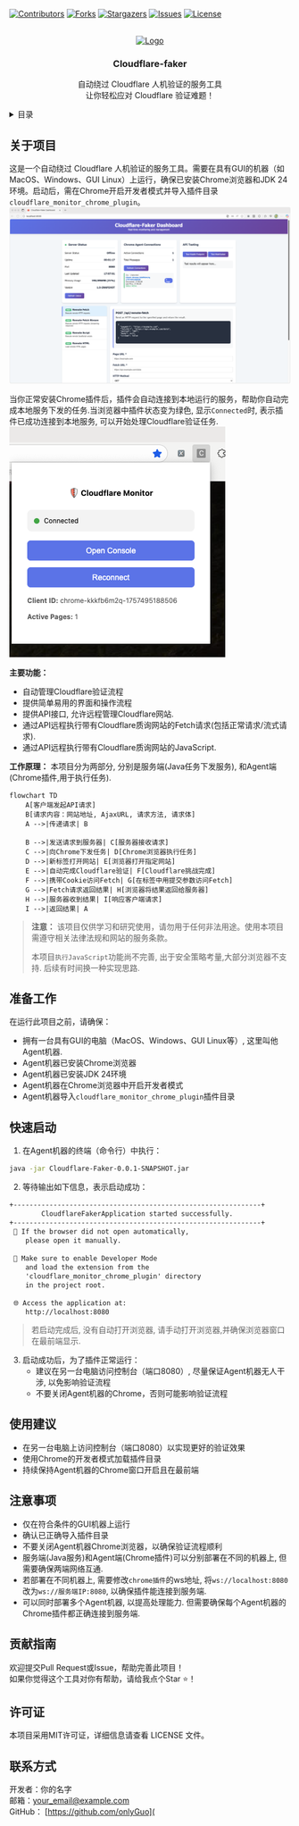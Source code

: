 <a id="readme-top"></a>

<!-- PROJECT SHIELDS -->
[![Contributors][contributors-shield]][contributors-url]
[![Forks][forks-shield]][forks-url]
[![Stargazers][stars-shield]][stars-url]
[![Issues][issues-shield]][issues-url]
[![License][license-shield]][license-url]

<!-- PROJECT LOGO -->
<br />
<div align="center">
  <a href="#">
    <img src="images/logo.png" alt="Logo" width="80" height="80">
  </a>

  <h3 align="center">Cloudflare-faker</h3>

  <p align="center">
    自动绕过 Cloudflare 人机验证的服务工具
    <br />
    让你轻松应对 Cloudflare 验证难题！
  </p>
</div>

<!-- TABLE OF CONTENTS -->
<details>
  <summary>目录</summary>
  <ol>
    <li><a href="#关于项目">关于项目</a></li>
    <li><a href="#准备工作">准备工作</a></li>
    <li><a href="#快速启动">快速启动</a></li>
    <li><a href="#使用建议">使用建议</a></li>
    <li><a href="#注意事项">注意事项</a></li>
    <li><a href="#贡献指南">贡献指南</a></li>
    <li><a href="#许可证">许可证</a></li>
    <li><a href="#联系方式">联系方式</a></li>
    <li><a href="#致谢">致谢</a></li>
  </ol>
</details>

<!-- ABOUT THE PROJECT -->
## 关于项目

这是一个自动绕过 Cloudflare 人机验证的服务工具。需要在具有GUI的机器（如MacOS、Windows、GUI Linux）上运行，确保已安装Chrome浏览器和JDK 24环境。启动后，需在Chrome开启开发者模式并导入插件目录`cloudflare_monitor_chrome_plugin`。
[![控制台截图][product-screenshot]](doc/images/console.png)

当你正常安装Chrome插件后，插件会自动连接到本地运行的服务，帮助你自动完成本地服务下发的任务.当浏览器中插件状态变为绿色, 显示`Connected`时, 表示插件已成功连接到本地服务, 可以开始处理Cloudflare验证任务.
![插件截图](doc/images/plugin.png)

**主要功能：**
- 自动管理Cloudflare验证流程
- 提供简单易用的界面和操作流程
- 提供API接口, 允许远程管理Cloudflare网站.
- 通过API远程执行带有Cloudflare质询网站的Fetch请求(包括正常请求/流式请求).
- 通过API远程执行带有Cloudflare质询网站的JavaScript.

**工作原理：**
本项目分为两部分, 分别是服务端(Java任务下发服务), 和Agent端(Chrome插件,用于执行任务).

```mermaid
flowchart TD
    A[客户端发起API请求]
    B[请求内容：网站地址, AjaxURL, 请求方法, 请求体]
    A -->|传递请求| B

    B -->|发送请求到服务器| C[服务器接收请求]
    C -->|向Chrome下发任务| D[Chrome浏览器执行任务]
    D -->|新标签打开网站| E[浏览器打开指定网站]
    E -->|自动完成Cloudflare验证| F[Cloudflare挑战完成]
    F -->|携带Cookie访问Fetch| G[在标签中用提交参数访问Fetch]
    G -->|Fetch请求返回结果| H[浏览器将结果返回给服务器]
    H -->|服务器收到结果| I[响应客户端请求]
    I -->|返回结果| A
```
> **注意：** 该项目仅供学习和研究使用，请勿用于任何非法用途。使用本项目需遵守相关法律法规和网站的服务条款。
> 
> 本项目`执行JavaScript`功能尚不完善, 出于安全策略考量,大部分浏览器不支持. 后续有时间换一种实现思路.

## 准备工作

在运行此项目之前，请确保：
- 拥有一台具有GUI的电脑（MacOS、Windows、GUI Linux等）, 这里叫他Agent机器.
- Agent机器已安装Chrome浏览器
- Agent机器已安装JDK 24环境
- Agent机器在Chrome浏览器中开启开发者模式
- Agent机器导入`cloudflare_monitor_chrome_plugin`插件目录

## 快速启动

1. 在Agent机器的终端（命令行）中执行：
```bash
java -jar Cloudflare-Faker-0.0.1-SNAPSHOT.jar
```
2. 等待输出如下信息，表示启动成功：
```
+--------------------------------------------------------------+
        CloudflareFakerApplication started successfully.
+--------------------------------------------------------------+
 🚀 If the browser did not open automatically,
    please open it manually.

 🔧 Make sure to enable Developer Mode
    and load the extension from the
    'cloudflare_monitor_chrome_plugin' directory
    in the project root.

 🌐 Access the application at:
    http://localhost:8080
```
> 若启动完成后, 没有自动打开浏览器, 请手动打开浏览器,并确保浏览器窗口在最前端显示.

3. 启动成功后，为了插件正常运行：
   - 建议在另一台电脑访问控制台（端口8080）, 尽量保证Agent机器无人干涉, 以免影响验证流程
   - 不要关闭Agent机器的Chrome，否则可能影响验证流程

## 使用建议

- 在另一台电脑上访问控制台（端口8080）以实现更好的验证效果
- 使用Chrome的开发者模式加载插件目录
- 持续保持Agent机器的Chrome窗口开启且在最前端

## 注意事项

- 仅在符合条件的GUI机器上运行
- 确认已正确导入插件目录
- 不要关闭Agent机器Chrome浏览器，以确保验证流程顺利
- 服务端(Java服务)和Agent端(Chrome插件)可以分别部署在不同的机器上, 但需要确保两端网络互通. 
- 若部署在不同机器上, 需要修改`chrome插件`的ws地址, 将`ws://localhost:8080`改为`ws://服务端IP:8080`, 以确保插件能连接到服务端.
- 可以同时部署多个Agent机器, 以提高处理能力. 但需要确保每个Agent机器的Chrome插件都正确连接到服务端.
## 贡献指南

欢迎提交Pull Request或Issue，帮助完善此项目！  
如果你觉得这个工具对你有帮助，请给我点个Star ⭐！

## 许可证

本项目采用MIT许可证，详细信息请查看 LICENSE 文件。

## 联系方式

开发者：你的名字  
邮箱：your_email@example.com  
GitHub： [https://github.com/onlyGuo](


<!-- MARKDOWN LINKS & IMAGES -->
<!-- https://www.markdownguide.org/basic-syntax/#reference-style-links -->
[contributors-shield]: https://img.shields.io/github/contributors/onlyGuo/Cloudflare-Faker.svg?style=for-the-badge
[contributors-url]: https://github.com/onlyGuo/Cloudflare-Faker/graphs/contributors
[forks-shield]: https://img.shields.io/github/forks/onlyGuo/Cloudflare-Faker.svg?style=for-the-badge
[forks-url]: https://github.com/onlyGuo/Cloudflare-Faker/network/members
[stars-shield]: https://img.shields.io/github/stars/onlyGuo/Cloudflare-Faker.svg?style=for-the-badge
[stars-url]: https://github.com/onlyGuo/Cloudflare-Faker/stargazers
[issues-shield]: https://img.shields.io/github/issues/onlyGuo/Cloudflare-Faker.svg?style=for-the-badge
[issues-url]: https://github.com/onlyGuo/Cloudflare-Faker/issues
[license-shield]: https://img.shields.io/github/license/onlyGuo/Cloudflare-Faker.svg?style=for-the-badge
[license-url]: https://github.com/onlyGuo/Cloudflare-Faker/blob/master/LICENSE.txt
[product-screenshot]: doc/images/console.png
